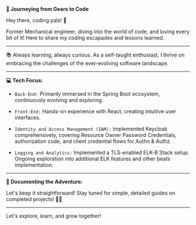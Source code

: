 **🚀 Journeying from Gears to Code**

Hey there, coding pals! 👋 

Former Mechanical engineer, diving into the world of code, and loving every bit of it! Here to share my coding escapades and lessons learned.

<hr/>

📚 Always learning, always curious. As a self-taught enthusiast, I thrive on embracing the challenges of the ever-evolving software landscape.

<hr/>

**💻 Tech Focus:**

- `Back-End:` Primarily immersed in the Spring Boot ecosystem, continuously evolving and exploring.

- `Front-End:` Hands-on experience with React, creating intuitive user interfaces.

- `Identity and Access Management (IAM):` Implemented Keycloak comprehensively, covering Resource Owner Password Credentials, authorization code, and client credential flows for Authn & Authz.

- `Logging and Analytics:` Implemented a TLS-enabled ELK-B Stack setup. Ongoing exploration into additional ELK features and other beats implementation.

<hr/>

**📄 Documenting the Adventure:**

Let's keep it straightforward! Stay tuned for simple, detailed guides on completed projects! 🚀📖
<hr/>

Let's explore, learn, and grow together!

<!---
hamid-jaafary/hamid-jaafary is a ✨ special ✨ repository because its `README.md` (this file) appears on your GitHub profile.
You can click the Preview link to take a look at your changes.
--->
